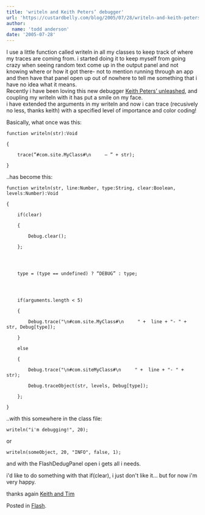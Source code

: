 ```yaml
---
title: 'writeln and Keith Peters’ debugger'
url: 'https://custardbelly.com/blog/2005/07/28/writeln-and-keith-peters-debugger/'
author:
  name: 'todd anderson'
date: '2005-07-28'
---
```


I use a little function called writeln in all my classes to keep track of where my traces are coming from. i started doing it to keep myself from going crazy when seeing random text come up in the output panel and not knowing where or how it got there- not to mention running through an app and then have that panel open up out of nowhere to tell me something that i have no idea what it means.  
Recently i have been loving this new debugger [Keith Peters’ unleashed](http://www.bit-101.com/blog/archives/000170.html), and coupling my writeln with it has put a smile on my face.  
i have extended the arguments in my writeln and now i can trace (recusively no less, thanks keith) with a specified level of importance and color coding!

Basically, what once was this:
    
    function writeln(str):Void  
    
    {  
    
    	trace(”#com.site.MyClass#\n     – ” + str);  
    
    }

..has become this:
    
    function writeln(str, line:Number, type:String, clear:Boolean, levels:Number):Void  
    
    {  
    
    	if(clear)  
    
    	{  
    
    		Debug.clear();  
    
    	};
    
    
    
    
    	type = (type == undefined) ? “DEBUG” : type;
    
    
    
    
    	if(arguments.length < 5)  
    
    	{  
    
    		Debug.trace("\n#com.site.MyClass#\n     " +  line + "- " + str, Debug[type]);  
    
    	}  
    
    	else  
    
    	{  
    
    		Debug.trace("\n#com.siteMyClass#\n     " +  line + "- " + str);  
    
    		Debug.traceObject(str, levels, Debug[type]);  
    
    	};  
    
    } 

..with this somewhere in the class file:
    
      
    
    writeln("i'm debugging!", 20);  
    
    

or
    
      
    
    writeln(someObject, 20, "INFO", false, 1);  
    
    

and with the FlashDedugPanel open i gets all i needs.

i'd like to do something with that if(clear), i just don't like it... but for now i'm very happy.

thanks again [Keith and ](http://bit-101.com)[Tim](http://www.timwalling.com/)

Posted in [Flash](https://custardbelly.com/blog/category/flash/).

